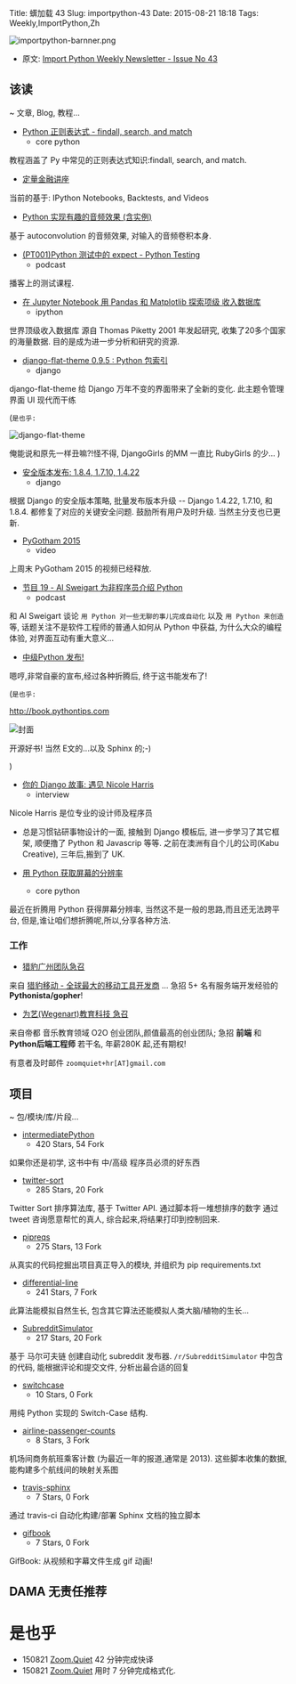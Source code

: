 Title: 蠎加载 43
Slug: importpython-43
Date: 2015-08-21 18:18
Tags: Weekly,ImportPython,Zh

![importpython-barnner.png](http://zoomq.qiniudn.com/ZQCollection/snap/importpython-barnner.png?imageView2/2/h/210)


- 原文: [Import Python Weekly Newsletter - Issue No 43](http://importpython.com/newsletter/no/43/)



## 该读
~ 文章, Blog, 教程...


- [Python 正则表达式 - findall, search, and match](http://howchoo.com/g/zdvmogrlngz/python-regexes-findall-search-and-match)
    + core python

教程涵盖了 Py 中常见的正则表达式知识:findall, search, and match.

- [定量金融讲座](https://www.quantopian.com/lectures)

当前的基于: IPython Notebooks, Backtests, and Videos

- [Python 实现有趣的音频效果 (含实例)](https://github.com/paulnasca/2xphases/tree/master/2xautoconvolution)

基于 autoconvolution 的音频效果,
对输入的音频卷积本身.


- [(PT001)Python 测试中的 expect - Python Testing](http://pythontesting.net/1)
    + podcast

播客上的测试课程.

- [在 Jupyter Notebook 用 Pandas 和 Matplotlib 探索项级 收入数据库](http://ramiro.org/notebook/top-incomes-share/)
    + ipython

世界顶级收入数据库
源自 Thomas Piketty 2001 年发起研究,
收集了20多个国家的海量数据.
目的是成为进一步分析和研究的资源.


- [django-flat-theme 0.9.5 : Python 包索引](https://pypi.python.org/pypi/django-flat-theme)
    + django

django-flat-theme 给 Django 万年不变的界面带来了全新的变化.
此主题令管理界面 UI 现代而干练

(`是也乎:`

![django-flat-theme](https://cloud.githubusercontent.com/assets/209663/6742226/df93e556-ceaf-11e4-98ad-7c5b4871fc04.png)

俺能说和原先一样丑嘛?!怪不得,  DjangoGirls 的MM 一直比 RubyGirls 的少...
)

- [安全版本发布: 1.8.4, 1.7.10, 1.4.22](https://www.djangoproject.com/weblog/2015/aug/18/security-releases/)
    + django

根据 Django 的安全版本策略,
批量发布版本升级
-- Django 1.4.22, 1.7.10, 和 1.8.4. 
都修复了对应的关键安全问题.
鼓励所有用户及时升级.
当然主分支也已更新.

- [PyGotham 2015](http://www.pyvideo.org/category/74/pygotham-2015)
    + video

上周末 PyGotham 2015 的视频已经释放.

- [节目 19 - Al Sweigart 为非程序员介绍 Python ](http://podcastinit.podbean.com/e/episode-19-al-sweigart-on-python-for-non-programmers/)
    + podcast

和 Al Sweigart 谈论
`用 Python 对一些无聊的事儿完成自动化`
以及 `用 Python 来创造`
等,
话题关注不是软件工程师的普通人如何从 Python 中获益,
为什么大众的编程体验,
对界面互动有重大意义...


- [中级Python 发布!](http://pythontips.com/2015/08/17/intermediate-python-released/)

嗯哼,非常自豪的宣布,经过各种折腾后,
终于这书能发布了!

(`是也乎:`

http://book.pythontips.com

![封面](https://github.com/yasoob/intermediatePython/raw/master/_static/cover.png)

开源好书! 当然 E文的...以及 Sphinx 的;-)

)

- [你的 Django 故事: 遇见 Nicole Harris](http://blog.djangogirls.org/post/126902799878/your-django-story-meet-nicole-harris)
    + interview

Nicole Harris 是位专业的设计师及程序员
- 总是习惯钻研事物设计的一面,
接触到 Django 模板后,
进一步学习了其它框架,
顺便撸了 Python 和 Javascrip 等等.
之前在澳洲有自个儿的公司(Kabu Creative),
三年后,搬到了 UK.


- [用 Python 获取屏幕的分辨率](http://feedproxy.google.com/~r/TheMouseVsThePython/~3/KsljpqxUD-0/)
    - core python

最近在折腾用 Python 获得屏幕分辨率,
当然这不是一般的思路,而且还无法跨平台,
但是,谁让咱们想折腾呢,所以,分享各种方法.



### 工作

- [猎豹广州团队急召](https://github.com/cheetahmobile/CMBM/wiki/BmGzHr)

来自 [猎豹移动 - 全球最大的移动工具开发商](http://www.cmcm.com/zh-cn/cm-backup/) ...
急招 5+ 名有服务端开发经验的 **Pythonista/gopher**!


- [为艺(Wegenart)教育科技 急召](https://github.com/ZoomQuiet/zoomquiet/wiki/Hr4Wegenart)

来自帝都 音乐教育领域 O2O 创业团队,颜值最高的创业团队;
急招 **前端** 和 **Python后端工程师** 若干名, 年薪280K 起,还有期权!

有意者及时邮件 `zoomquiet+hr[AT]gmail.com`


## 项目
~ 包/模块/库/片段...

- [intermediatePython](https://github.com/IntermediatePython/intermediatePython)
    - 420 Stars, 54 Fork

如果你还是初学,
这书中有 中/高级 程序员必须的好东西

- [twitter-sort](https://github.com/ExPHAT/twitter-sort)
    - 285 Stars, 20 Fork

Twitter Sort 
排序算法库,
基于 Twitter API.
通过脚本将一堆想排序的数字
通过 tweet 咨询愿意帮忙的真人,
综合起来,将结果打印到控制回来.

- [pipreqs](https://github.com/bndr/pipreqs)
    - 275 Stars, 13 Fork

从真实的代码挖掘出项目真正导入的模块,
并组织为 pip requirements.txt

- [differential-line](https://github.com/inconvergent/differential-line)
    - 241 Stars, 7 Fork

此算法能模拟自然生长,
包含其它算法还能模拟人类大脑/植物的生长...


- [SubredditSimulator](https://github.com/Deimos/SubredditSimulator)
    - 217 Stars, 20 Fork

基于 马尔可夫链 创建自动化 subreddit 发布器.
`/r/SubredditSimulator`
中包含的代码,
能根据评论和提交文件,
分析出最合适的回复


- [switchcase](https://github.com/ssanderson/switchcase)
    - 10 Stars, 0 Fork

用纯 Python 实现的 Switch-Case 结构.

- [airline-passenger-counts](https://github.com/marklit/airline-passenger-counts)
    - 8 Stars, 3 Fork

机场间商务航班乘客计数
(为最近一年的报道,通常是 2013). 
这些脚本收集的数据,
能构建多个航线间的映射关系图

- [travis-sphinx](https://github.com/Syntaf/travis-sphinx)
    - 7 Stars, 0 Fork

通过 travis-ci 自动化构建/部署 Sphinx 文档的独立脚本


- [gifbook](https://github.com/beshrkayali/gifbook)
    - 7 Stars, 0 Fork

GifBook: 从视频和字幕文件生成 gif 动画!




## DAMA 无责任推荐

# 是也乎

- 150821 [Zoom.Quiet](http://zoomquiet.io) 42 分钟完成快译
- 150821 [Zoom.Quiet](http://zoomquiet.io) 用时 7 分钟完成格式化.
